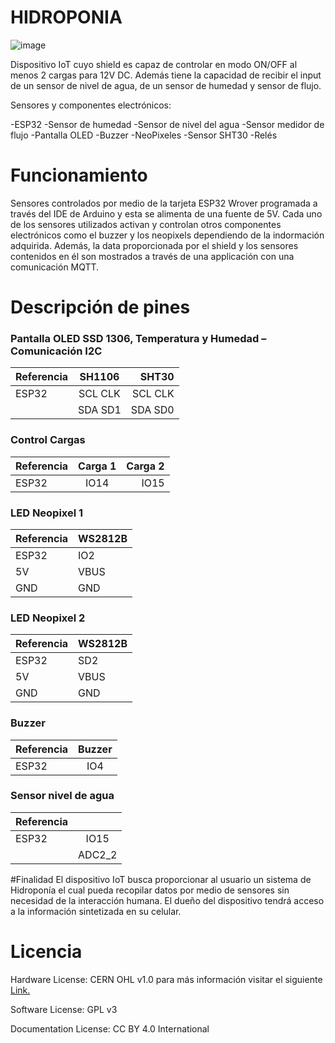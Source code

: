 # HIDROPONIA


![image](https://user-images.githubusercontent.com/68393777/171800489-6ebd88d2-d5e2-44ba-8a83-f5459466abc7.png)


Dispositivo IoT cuyo shield es capaz de controlar en modo ON/OFF al menos 2 cargas para 12V DC. Además tiene la capacidad de recibir el input de un sensor de nivel de agua, de un sensor de humedad y sensor de flujo. 


Sensores y componentes electrónicos:

-ESP32
-Sensor de humedad
-Sensor de nivel del agua
-Sensor medidor de flujo
-Pantalla OLED
-Buzzer
-NeoPixeles
-Sensor SHT30
-Relés

# Funcionamiento

Sensores controlados por medio de la tarjeta ESP32 Wrover programada a través del IDE de Arduino y esta se alimenta de una fuente de 5V. 
Cada uno de los sensores utilizados activan y controlan otros componentes electrónicos como el buzzer y los neopixels dependiendo de la indormación adquirida. 
Además, la data proporcionada por el shield y los sensores contenidos en él son mostrados a través de una applicación con una comunicación MQTT. 


# Descripción de pines 

### Pantalla OLED SSD 1306, Temperatura y Humedad – Comunicación I2C

| Referencia   |  SH1106  | SHT30 |
| :---         |    :---: |    ---:  |
| ESP32        | SCL CLK  | SCL CLK  |
|              | SDA SD1  | SDA SD0  |


### Control Cargas 

| Referencia   | Carga 1 | Carga 2 | 
| :---         |    :---:|    ---: |
| ESP32        |  IO14   |  IO15   | 


### LED Neopixel 1

| Referencia | WS2812B |
| -------- | ----- |
|  ESP32   |  IO2  |
|    5V    |  VBUS |
|   GND    |  GND  |

### LED Neopixel 2

| Referencia | WS2812B |
| -------- | ----- |
|  ESP32   |  SD2  |
|    5V    |  VBUS |
|   GND    |  GND  |

### Buzzer 

| Referencia   |  Buzzer | 
| :---         |   :---: |
| ESP32        |    IO4  |        

### Sensor nivel de agua 
| Referencia   |          | 
| :---         |   :---:  |  
| ESP32        |    IO15  |  
|              |   ADC2_2 | 

#Finalidad
El dispositivo IoT busca proporcionar al usuario un sistema de Hidroponía el cual pueda recopilar datos por medio de sensores sin necesidad de la interacción humana. El dueño del dispositivo tendrá acceso a la información sintetizada en su celular. 

# Licencia
Hardware License: CERN OHL v1.0 para más información visitar el siguiente [Link.](https://ohwr.org/project/cernohl/wikis/Documents/CERN-OHL-version-1.2)

Software License: GPL v3

Documentation License: CC BY 4.0 International
